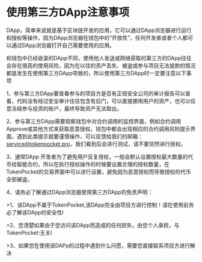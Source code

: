 # 使用第三方DApp注意事项

DApp，简单来说就是基于区块链开发的应用，它可以通过DApp浏览器进行运行和授权等操作，因为DApp浏览器在钱包中的“开放性”，任何开发者或者个人都可以通过DApp浏览器打开自己需要使用的应用。

和钱包中已经收录的DApp不同，使用他人发送或网络获取的第三方的DApp往往会存在很高的使用风险，因为在以往的资产丢失、被盗或参与项目无法提款的情况都是发生在使用第三方DApp导致的，所以使用第三方DApp时一定要注意以下事项

1、参与第三方DApp要查看参与的项目方是否有正规安全公司的审计报告可以查看，代码没有经过安全审计往往包含有后门，可以直接挪用用户的资产，也可以任意冻结参与投资的账户，最终导致资产无法取出。

2、参与第三方DApp需要观察钱包中对合约调用的监控界面，例如合约调用Approve或其他方式来获取恶意授权，钱包中都会出现相应的合约调用风险提示界面，遇到此类提示就要谨慎操作，可以反馈给我们的邮箱：service@tokenpocket.pro，我们看到后会进行测试，请不要贸然进行授权。

3、通常DApp 开发者为了避免用户反复授权，一般会默认设置授权最大数量的代币给智能合约，所以在执行授权操作的时候要设置合理的授权数量，在TokenPocket的交易界面中可以进行设置，避免因为恶意授权而导致授权的代币全部被盗。

4、请务必了解通过DApp浏览器使用第三方DApp的免责声明：

\>1、该DApp不属于TokenPocket,该DApp完全由项目方进行控制！请在使用前务必了解该DApp的安全性I

\>2、您清楚如果由于您访问该DApp而造成的任何损失，由您个人承担，与TokenPocket:无关I&#x20;

\>3、如果您在使用该DAPp的过程中遇到什么问愿，需要您直接联系项目方进行解决

